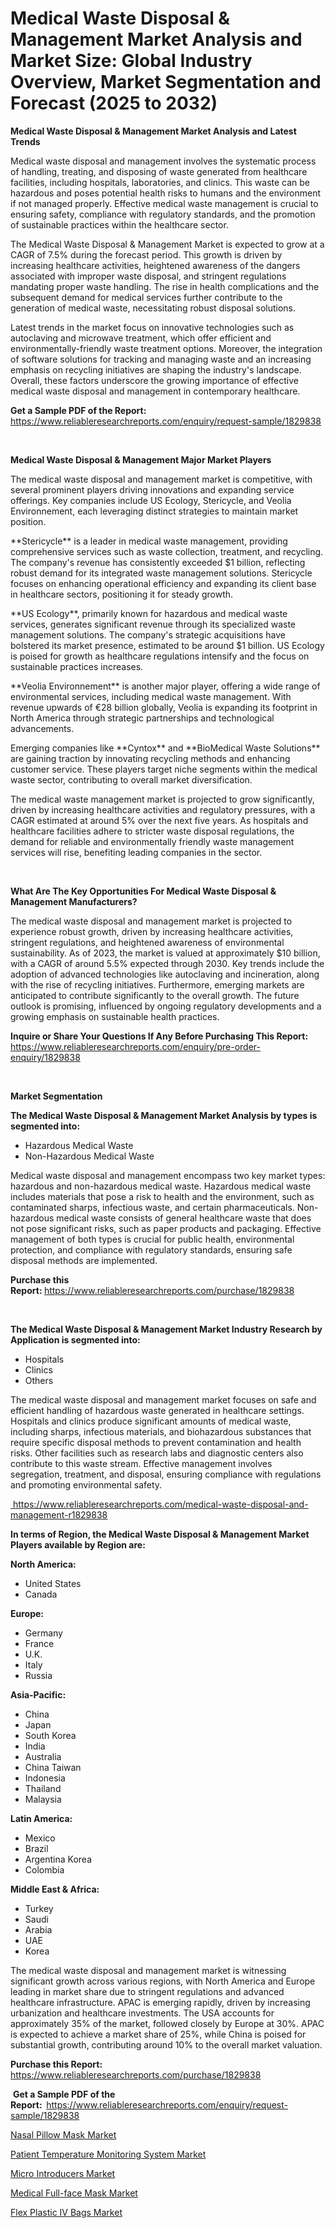 <p><h1>Medical Waste Disposal & Management Market Analysis and Market Size: Global Industry Overview, Market Segmentation and Forecast (2025 to 2032)</h1></p><p><strong>Medical Waste Disposal & Management Market Analysis and Latest Trends</strong></p>
<p><p>Medical waste disposal and management involves the systematic process of handling, treating, and disposing of waste generated from healthcare facilities, including hospitals, laboratories, and clinics. This waste can be hazardous and poses potential health risks to humans and the environment if not managed properly. Effective medical waste management is crucial to ensuring safety, compliance with regulatory standards, and the promotion of sustainable practices within the healthcare sector.</p><p>The Medical Waste Disposal & Management Market is expected to grow at a CAGR of 7.5% during the forecast period. This growth is driven by increasing healthcare activities, heightened awareness of the dangers associated with improper waste disposal, and stringent regulations mandating proper waste handling. The rise in health complications and the subsequent demand for medical services further contribute to the generation of medical waste, necessitating robust disposal solutions.</p><p>Latest trends in the market focus on innovative technologies such as autoclaving and microwave treatment, which offer efficient and environmentally-friendly waste treatment options. Moreover, the integration of software solutions for tracking and managing waste and an increasing emphasis on recycling initiatives are shaping the industry's landscape. Overall, these factors underscore the growing importance of effective medical waste disposal and management in contemporary healthcare.</p></p>
<p><strong>Get a Sample PDF of the Report:&nbsp;</strong> <a href="https://www.reliableresearchreports.com/enquiry/request-sample/1829838?utm_campaign=121&utm_medium=2&utm_source=Github&utm_content=ia&utm_term=05032025&utm_id=medical-waste-disposal-management">https://www.reliableresearchreports.com/enquiry/request-sample/1829838</a></p>
<p>&nbsp;</p>
<p><strong>Medical Waste Disposal & Management Major Market Players</strong></p>
<p><p>The medical waste disposal and management market is competitive, with several prominent players driving innovations and expanding service offerings. Key companies include US Ecology, Stericycle, and Veolia Environnement, each leveraging distinct strategies to maintain market position.</p><p>**Stericycle** is a leader in medical waste management, providing comprehensive services such as waste collection, treatment, and recycling. The company's revenue has consistently exceeded $1 billion, reflecting robust demand for its integrated waste management solutions. Stericycle focuses on enhancing operational efficiency and expanding its client base in healthcare sectors, positioning it for steady growth.</p><p>**US Ecology**, primarily known for hazardous and medical waste services, generates significant revenue through its specialized waste management solutions. The company's strategic acquisitions have bolstered its market presence, estimated to be around $1 billion. US Ecology is poised for growth as healthcare regulations intensify and the focus on sustainable practices increases.</p><p>**Veolia Environnement** is another major player, offering a wide range of environmental services, including medical waste management. With revenue upwards of €28 billion globally, Veolia is expanding its footprint in North America through strategic partnerships and technological advancements.</p><p>Emerging companies like **Cyntox** and **BioMedical Waste Solutions** are gaining traction by innovating recycling methods and enhancing customer service. These players target niche segments within the medical waste sector, contributing to overall market diversification.</p><p>The medical waste management market is projected to grow significantly, driven by increasing healthcare activities and regulatory pressures, with a CAGR estimated at around 5% over the next five years. As hospitals and healthcare facilities adhere to stricter waste disposal regulations, the demand for reliable and environmentally friendly waste management services will rise, benefiting leading companies in the sector.</p></p>
<p>&nbsp;</p>
<p><strong>What Are The Key Opportunities For Medical Waste Disposal & Management Manufacturers?</strong></p>
<p><p>The medical waste disposal and management market is projected to experience robust growth, driven by increasing healthcare activities, stringent regulations, and heightened awareness of environmental sustainability. As of 2023, the market is valued at approximately $10 billion, with a CAGR of around 5.5% expected through 2030. Key trends include the adoption of advanced technologies like autoclaving and incineration, along with the rise of recycling initiatives. Furthermore, emerging markets are anticipated to contribute significantly to the overall growth. The future outlook is promising, influenced by ongoing regulatory developments and a growing emphasis on sustainable health practices.</p></p>
<p><strong>Inquire or Share Your Questions If Any Before Purchasing This Report:</strong> <a href="https://www.reliableresearchreports.com/enquiry/pre-order-enquiry/1829838?utm_campaign=121&utm_medium=2&utm_source=Github&utm_content=ia&utm_term=05032025&utm_id=medical-waste-disposal-management">https://www.reliableresearchreports.com/enquiry/pre-order-enquiry/1829838</a></p>
<p>&nbsp;</p>
<p><strong>Market Segmentation</strong></p>
<p><strong>The Medical Waste Disposal & Management Market Analysis by types is segmented into:</strong></p>
<p><ul><li>Hazardous Medical Waste</li><li>Non-Hazardous Medical Waste</li></ul></p>
<p><p>Medical waste disposal and management encompass two key market types: hazardous and non-hazardous medical waste. Hazardous medical waste includes materials that pose a risk to health and the environment, such as contaminated sharps, infectious waste, and certain pharmaceuticals. Non-hazardous medical waste consists of general healthcare waste that does not pose significant risks, such as paper products and packaging. Effective management of both types is crucial for public health, environmental protection, and compliance with regulatory standards, ensuring safe disposal methods are implemented.</p></p>
<p><strong>Purchase this Report:&nbsp;</strong><a href="https://www.reliableresearchreports.com/purchase/1829838?utm_campaign=121&utm_medium=2&utm_source=Github&utm_content=ia&utm_term=05032025&utm_id=medical-waste-disposal-management">https://www.reliableresearchreports.com/purchase/1829838</a></p>
<p>&nbsp;</p>
<p><strong>The Medical Waste Disposal & Management Market Industry Research by Application is segmented into:</strong></p>
<p><ul><li>Hospitals</li><li>Clinics</li><li>Others</li></ul></p>
<p><p>The medical waste disposal and management market focuses on safe and efficient handling of hazardous waste generated in healthcare settings. Hospitals and clinics produce significant amounts of medical waste, including sharps, infectious materials, and biohazardous substances that require specific disposal methods to prevent contamination and health risks. Other facilities such as research labs and diagnostic centers also contribute to this waste stream. Effective management involves segregation, treatment, and disposal, ensuring compliance with regulations and promoting environmental safety.</p></p>
<p><a href="https://www.reliableresearchreports.com/medical-waste-disposal-and-management-r1829838?utm_campaign=121&utm_medium=2&utm_source=Github&utm_content=ia&utm_term=05032025&utm_id=medical-waste-disposal-management">&nbsp;https://www.reliableresearchreports.com/medical-waste-disposal-and-management-r1829838</a></p>
<p><strong>In terms of Region, the Medical Waste Disposal & Management Market Players available by Region are:</strong></p>
<p>
    <p> <strong> North America: </strong>
        <ul>
            <li>United States</li>
            <li>Canada</li>
        </ul>
        </p> 
    <p> <strong> Europe: </strong>
        <ul>
            <li>Germany</li>
            <li>France</li>
            <li>U.K.</li>
            <li>Italy</li>
            <li>Russia</li>
        </ul>
        </p> 
    <p> <strong> Asia-Pacific: </strong>
        <ul>
            <li>China</li>
            <li>Japan</li>
            <li>South Korea</li>
            <li>India</li>
            <li>Australia</li>
            <li>China Taiwan</li>
            <li>Indonesia</li>
            <li>Thailand</li>
            <li>Malaysia</li>
        </ul>
        </p> 
    <p> <strong> Latin America: </strong>
        <ul>
            <li>Mexico</li>
            <li>Brazil</li>
            <li>Argentina Korea</li>
            <li>Colombia</li>
        </ul>
        </p> 
    <p> <strong> Middle East & Africa: </strong>
        <ul>
            <li>Turkey</li>
            <li>Saudi</li>
            <li>Arabia</li>
            <li>UAE</li>
            <li>Korea</li>
        </ul>
    </p>
    </p>
<p><p>The medical waste disposal and management market is witnessing significant growth across various regions, with North America and Europe leading in market share due to stringent regulations and advanced healthcare infrastructure. APAC is emerging rapidly, driven by increasing urbanization and healthcare investments. The USA accounts for approximately 35% of the market, followed closely by Europe at 30%. APAC is expected to achieve a market share of 25%, while China is poised for substantial growth, contributing around 10% to the overall market valuation.</p></p>
<p><strong>Purchase this Report: </strong><a href="https://www.reliableresearchreports.com/purchase/1829838?utm_campaign=121&utm_medium=2&utm_source=Github&utm_content=ia&utm_term=05032025&utm_id=medical-waste-disposal-management">https://www.reliableresearchreports.com/purchase/1829838</a></p>
<p>&nbsp;<strong>Get a Sample PDF of the Report:&nbsp;&nbsp;</strong><a href="https://www.reliableresearchreports.com/enquiry/request-sample/1829838?utm_campaign=121&utm_medium=2&utm_source=Github&utm_content=ia&utm_term=05032025&utm_id=medical-waste-disposal-management">https://www.reliableresearchreports.com/enquiry/request-sample/1829838</a></p>
<p><strong></strong></p>
<p><p><a href="https://github.com/beyeagamizjp/Market-Research-Report-List-1/blob/main/nasal-pillow-mask-market.md?utm_campaign=121&utm_medium=2&utm_source=Github&utm_content=ia&utm_term=05032025&utm_id=medical-waste-disposal-management">Nasal Pillow Mask Market</a></p><p><a href="https://github.com/mudgeadamsvx/Market-Research-Report-List-1/blob/main/patient-temperature-monitoring-system-market.md?utm_campaign=121&utm_medium=2&utm_source=Github&utm_content=ia&utm_term=05032025&utm_id=medical-waste-disposal-management">Patient Temperature Monitoring System Market</a></p><p><a href="https://github.com/baatetoshda/Market-Research-Report-List-1/blob/main/micro-introducers-market.md?utm_campaign=121&utm_medium=2&utm_source=Github&utm_content=ia&utm_term=05032025&utm_id=medical-waste-disposal-management">Micro Introducers Market</a></p><p><a href="https://github.com/sutrejaron/Market-Research-Report-List-1/blob/main/medical-full-face-mask-market.md?utm_campaign=121&utm_medium=2&utm_source=Github&utm_content=ia&utm_term=05032025&utm_id=medical-waste-disposal-management">Medical Full-face Mask Market</a></p><p><a href="https://github.com/kukolkasimo5/Market-Research-Report-List-1/blob/main/flex-plastic-iv-bags-market.md?utm_campaign=121&utm_medium=2&utm_source=Github&utm_content=ia&utm_term=05032025&utm_id=medical-waste-disposal-management">Flex Plastic IV Bags Market</a></p></p>